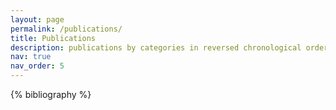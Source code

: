 ```yaml
---
layout: page
permalink: /publications/
title: Publications
description: publications by categories in reversed chronological order. 
nav: true
nav_order: 5
---
```


<!-- _pages/publications.md -->
<div class="Publications">

{% bibliography %}

</div>
